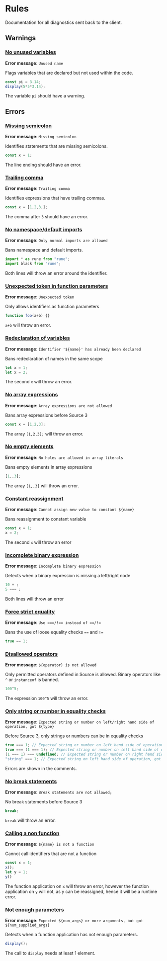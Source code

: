 # Rules
Documentation for all diagnostics sent back to the client.
## Warnings

### [No unused variables](ast.ts)
**Error message**: `Unused name`

Flags variables that are declared but not used within the code.
```javascript
const pi = 3.14;
display(5*5*3.14);
```
The variable `pi` should have a warning.

## Errors

### [Missing semicolon](ast.ts)  
**Error message**: `Missing semicolon`

Identifies statements that are missing semicolons.
```javascript
const x = 1;
```
The line ending should have an error.

### [Trailing comma](ast.ts)  
**Error message**: `Trailing comma`

Identifies expressions that have trailing commas.
```javascript
const x = [1,2,3,];
```
The comma after `3` should have an error.

### [No namespace/default imports](ast.ts)  
**Error message**: `Only normal imports are allowed`

Bans namespace and default imports.
```javascript
import * as rune from "rune";
import black from "rune";
```
Both lines will throw an error around the identifier.

### [Unexpected token in function parameters](ast.ts) 
**Error message**: `Unexpected token`

Only allows identifiers as function parameters
```javascript
function foo(a+b) {}
```
`a+b` will throw an error.

### [Redeclaration of variables](ast.ts)  
**Error message**: `Identifier '${name}' has already been declared`

Bans redeclaration of names in the same scope
```javascript
let x = 1;
let x = 2;
```
The second `x` will throw an error.

### [No array expressions](rules/arrayExpression.ts)  
**Error message**: `Array expressions are not allowed`

Bans array expressions before Source 3
```javascript
const x = [1,2,3];
```
The array `[1,2,3];` will throw an error.

### [No empty elements](rules/arrayExpression.ts)
**Error message**: `No holes are allowed in array literals`

Bans empty elements in array expressions
```javascript
[1,,3];
```
The array `[1,,3]` will throw an error.

### [Constant reassignment](rules/assignmentExpression.ts)
**Error message**: `Cannot assign new value to constant ${name}`

Bans reassignment to constant variable
```javascript
const x = 1;
x = 2;
```
The second `x` will throw an error

### [Incomplete binary expression](rules/binaryExpression.ts)
**Error message**: `Incomplete binary expression`

Detects when a binary expression is missing a left/right node
```javascript
10 + ;
5 === ;
```
Both lines will throw an error

### [Force strict equality](rules/binaryExpression.ts)
**Error message**: `Use ===/!== instead of ==/!=`

Bans the use of loose equality checks `==` and `!=`
```javascript
true == 1;
```

### [Disallowed operators](rules/binaryExpression.ts)
**Error message**: `${operator} is not allowed`

Only permitted operators defined in Source is allowed. Binary operators like `^` or `instanceof` is banned.
```javascript
100^5;
```
The expression `100^5` will throw an error.

### [Only string or number in equality checks](rules/binaryExpression.ts)
**Error message**: `Expected string or number on left/right hand side of operation, got ${type}`

Before Source 3, only strings or numbers can be in equality checks
```javascript
true === 1; // Expected string or number on left hand side of operation, got boolean
true === (1 === 1); // Expected string or number on left hand side of operation, got boolean
(1 === 1) === undefined; // Expected string or number on right hand side of operation, got undefined
"string" === 1; // Expected string on left hand side of operation, got number
```
Errors are shown in the comments.

### [No break statements](rules/breakStatement.ts)
**Error message**: `Break statements are not allowed;`

No break statements before Source 3
```javascript
break;
```
`break` will throw an error.

### [Calling a non function](rules/callExpression.ts)  
**Error message**: `${name} is not a function`

Cannot call identifiers that are not a function
```javascript
const x = 1;
x();
let y = 1;
y()
```
The function application on `x` will throw an error, however the function application on `y` will not, as y 
can be reassigned, hence it will be a runtime error.

### [Not enough parameters](rules/callExpression.ts)  
**Error message**: `Expected ${num_args} or more arguments, but got ${num_supplied_args}`

Detects when a function application has not enough parameters.
```javascript
display();
```
The call to `display` needs at least 1 element.
